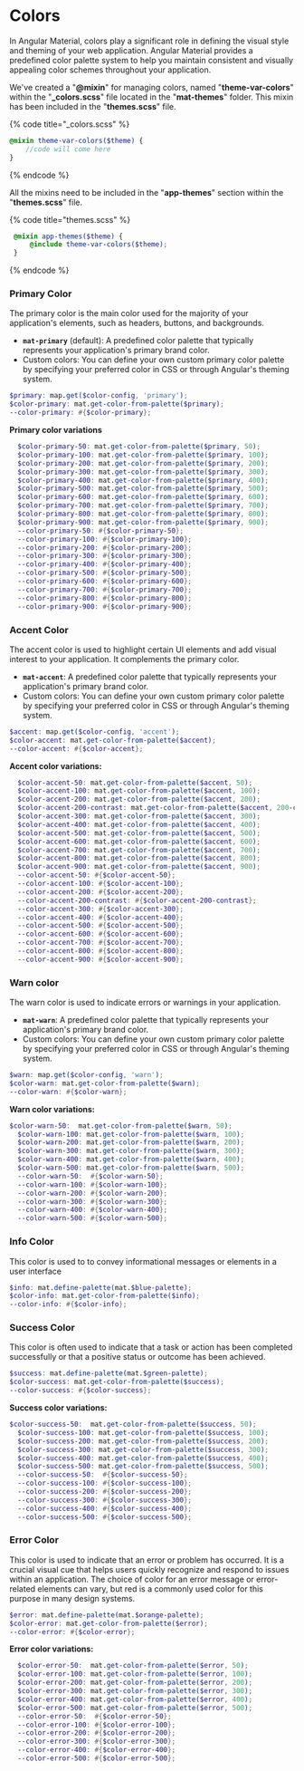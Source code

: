 # Colors

In Angular Material, colors play a significant role in defining the visual style and theming of your web application. Angular Material provides a predefined color palette system to help you maintain consistent and visually appealing color schemes throughout your application.&#x20;

We've created a "**@mixin**" for managing colors, named "**theme-var-colors**" within the "**\_colors.scss**" file located in the "**mat-themes**" folder. This mixin has been included in the "**themes.scss**" file.

{% code title="_colors.scss" %}
```scss
@mixin theme-var-colors($theme) {
    //code will come here
}
```
{% endcode %}

All the mixins need to be included in the "**app-themes**" section within the "**themes.scss**" file.

{% code title="themes.scss" %}
```scss
 @mixin app-themes($theme) {
     @include theme-var-colors($theme);
 }
```
{% endcode %}

### Primary Color

The primary color is the main color used for the majority of your application's elements, such as headers, buttons, and backgrounds.

* **`mat-primary`** (default): A predefined color palette that typically represents your application's primary brand color.
* Custom colors: You can define your own custom primary color palette by specifying your preferred color in CSS or through Angular's theming system.

```scss
$primary: map.get($color-config, 'primary');
$color-primary: mat.get-color-from-palette($primary);
--color-primary: #{$color-primary};

```

**Primary color variations**

```scss
  $color-primary-50: mat.get-color-from-palette($primary, 50);
  $color-primary-100: mat.get-color-from-palette($primary, 100);
  $color-primary-200: mat.get-color-from-palette($primary, 200);
  $color-primary-300: mat.get-color-from-palette($primary, 300);
  $color-primary-400: mat.get-color-from-palette($primary, 400);
  $color-primary-500: mat.get-color-from-palette($primary, 500);
  $color-primary-600: mat.get-color-from-palette($primary, 600);
  $color-primary-700: mat.get-color-from-palette($primary, 700);
  $color-primary-800: mat.get-color-from-palette($primary, 800);
  $color-primary-900: mat.get-color-from-palette($primary, 900);
  --color-primary-50: #{$color-primary-50};
  --color-primary-100: #{$color-primary-100};
  --color-primary-200: #{$color-primary-200};
  --color-primary-300: #{$color-primary-300};
  --color-primary-400: #{$color-primary-400};
  --color-primary-500: #{$color-primary-500};
  --color-primary-600: #{$color-primary-600};
  --color-primary-700: #{$color-primary-700};
  --color-primary-800: #{$color-primary-800};
  --color-primary-900: #{$color-primary-900};
```

### Accent Color

The accent color is used to highlight certain UI elements and add visual interest to your application. It complements the primary color.&#x20;

* **`mat-accent`**: A predefined color palette that typically represents your application's primary brand color.
* Custom colors: You can define your own custom primary color palette by specifying your preferred color in CSS or through Angular's theming system.

```scss
$accent: map.get($color-config, 'accent');
$color-accent: mat.get-color-from-palette($accent);
--color-accent: #{$color-accent};
```

**Accent color variations:**

```scss
  $color-accent-50: mat.get-color-from-palette($accent, 50);
  $color-accent-100: mat.get-color-from-palette($accent, 100);
  $color-accent-200: mat.get-color-from-palette($accent, 200);
  $color-accent-200-contrast: mat.get-color-from-palette($accent, 200-contrast);
  $color-accent-300: mat.get-color-from-palette($accent, 300);
  $color-accent-400: mat.get-color-from-palette($accent, 400);
  $color-accent-500: mat.get-color-from-palette($accent, 500);
  $color-accent-600: mat.get-color-from-palette($accent, 600);
  $color-accent-700: mat.get-color-from-palette($accent, 700);
  $color-accent-800: mat.get-color-from-palette($accent, 800);
  $color-accent-900: mat.get-color-from-palette($accent, 900);
  --color-accent-50: #{$color-accent-50};
  --color-accent-100: #{$color-accent-100};
  --color-accent-200: #{$color-accent-200};
  --color-accent-200-contrast: #{$color-accent-200-contrast};
  --color-accent-300: #{$color-accent-300};
  --color-accent-400: #{$color-accent-400};
  --color-accent-500: #{$color-accent-500};
  --color-accent-600: #{$color-accent-600};
  --color-accent-700: #{$color-accent-700};
  --color-accent-800: #{$color-accent-800};
  --color-accent-900: #{$color-accent-900};
```

### Warn color

The warn color is used to indicate errors or warnings in your application.

* **`mat-warn`**: A predefined color palette that typically represents your application's primary brand color.
* Custom colors: You can define your own custom primary color palette by specifying your preferred color in CSS or through Angular's theming system.

```scss
$warn: map.get($color-config, 'warn');
$color-warn: mat.get-color-from-palette($warn);
--color-warn: #{$color-warn};
```

**Warn color variations:**

```scss
$color-warn-50:  mat.get-color-from-palette($warn, 50);
  $color-warn-100: mat.get-color-from-palette($warn, 100);
  $color-warn-200: mat.get-color-from-palette($warn, 200);
  $color-warn-300: mat.get-color-from-palette($warn, 300);
  $color-warn-400: mat.get-color-from-palette($warn, 400);
  $color-warn-500: mat.get-color-from-palette($warn, 500);
  --color-warn-50:  #{$color-warn-50};
  --color-warn-100: #{$color-warn-100};
  --color-warn-200: #{$color-warn-200};
  --color-warn-300: #{$color-warn-300};
  --color-warn-400: #{$color-warn-400};
  --color-warn-500: #{$color-warn-500};
```

### Info Color

This color is used to to convey informational messages or elements in a user interface

```scss
$info: mat.define-palette(mat.$blue-palette);
$color-info: mat.get-color-from-palette($info);
--color-info: #{$color-info};
```

### Success Color

This color is often used to indicate that a task or action has been completed successfully or that a positive status or outcome has been achieved.

```scss
$success: mat.define-palette(mat.$green-palette);
$color-success: mat.get-color-from-palette($success);
--color-success: #{$color-success};
```

**Success color variations:**

```scss
$color-success-50:  mat.get-color-from-palette($success, 50);
  $color-success-100: mat.get-color-from-palette($success, 100);
  $color-success-200: mat.get-color-from-palette($success, 200);
  $color-success-300: mat.get-color-from-palette($success, 300);
  $color-success-400: mat.get-color-from-palette($success, 400);
  $color-success-500: mat.get-color-from-palette($success, 500);
  --color-success-50:  #{$color-success-50};
  --color-success-100: #{$color-success-100};
  --color-success-200: #{$color-success-200};
  --color-success-300: #{$color-success-300};
  --color-success-400: #{$color-success-400};
  --color-success-500: #{$color-success-500};
```

### Error Color

This color is used to indicate that an error or problem has occurred. It is a crucial visual cue that helps users quickly recognize and respond to issues within an application. The choice of color for an error message or error-related elements can vary, but red is a commonly used color for this purpose in many design systems.

```scss
$error: mat.define-palette(mat.$orange-palette);
$color-error: mat.get-color-from-palette($error);
--color-error: #{$color-error};
```

**Error color variations:**

```scss
  $color-error-50:  mat.get-color-from-palette($error, 50);
  $color-error-100: mat.get-color-from-palette($error, 100);
  $color-error-200: mat.get-color-from-palette($error, 200);
  $color-error-300: mat.get-color-from-palette($error, 300);
  $color-error-400: mat.get-color-from-palette($error, 400);
  $color-error-500: mat.get-color-from-palette($error, 500);
  --color-error-50:  #{$color-error-50};
  --color-error-100: #{$color-error-100};
  --color-error-200: #{$color-error-200};
  --color-error-300: #{$color-error-300};
  --color-error-400: #{$color-error-400};
  --color-error-500: #{$color-error-500};
```
